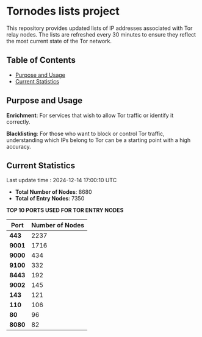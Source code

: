 # Tornodes lists project

This repository provides updated lists of IP addresses associated with Tor relay nodes. The lists are refreshed every 30 minutes to ensure they reflect the most current state of the Tor network.

## Table of Contents

- [Purpose and Usage](#purpose-and-usage)
- [Current Statistics](#current-statistics)


## Purpose and Usage

**Enrichment**: For services that wish to allow Tor traffic or identify it correctly.

**Blacklisting**: For those who want to block or control Tor traffic, understanding which IPs belong to Tor can be a starting point with a high accuracy.

## Current Statistics

Last update time : 2024-12-14 17:00:10 UTC

- **Total Number of Nodes**: 8680
- **Total of Entry Nodes**: 7350

**TOP 10 PORTS USED FOR TOR ENTRY NODES**

| **Port** | **Number of Nodes** |
|------|-----------------|
| **443**   | 2237  |
| **9001**   | 1716  |
| **9000**   | 434  |
| **9100**   | 332  |
| **8443**   | 192  |
| **9002**   | 145  |
| **143**   | 121  |
| **110**   | 106  |
| **80**   | 96  |
| **8080**   | 82  |

